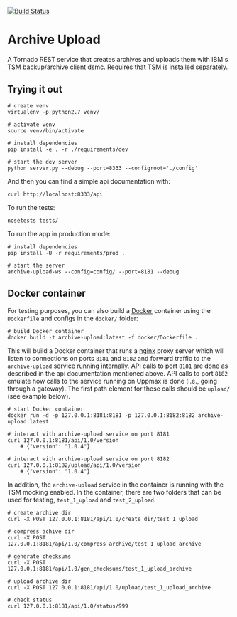[![Build Status](https://travis-ci.org/Molmed/snpseq-archive-upload.svg?branch=master)](https://travis-ci.org/Molmed/snpseq-archive-upload)

Archive Upload
=================

A Tornado REST service that creates archives and uploads them with IBM's TSM backup/archive client dsmc. Requires that TSM is installed separately.

Trying it out
-------------

    # create venv
    virtualenv -p python2.7 venv/   

    # activate venv
    source venv/bin/activate

    # install dependencies
    pip install -e . -r ./requirements/dev

    # start the dev server
    python server.py --debug --port=8333 --configroot='./config'

And then you can find a simple api documentation with:

    curl http://localhost:8333/api

To run the tests:

    nosetests tests/

To run the app in production mode:

    # install dependencies
    pip install -U -r requirements/prod .

    # start the server
    archive-upload-ws --config=config/ --port=8181 --debug
    
Docker container
----------------

For testing purposes, you can also build a [Docker](https://docker.com) container using the `Dockerfile` and configs in
the `docker/` folder:

    # build Docker container
    docker build -t archive-upload:latest -f docker/Dockerfile .

This will build a Docker container that runs a [nginx](https://nginx.com) proxy server which will listen to connections
on ports `8181` and `8182` and forward traffic to the `archive-upload` service running internally. API calls to port 
`8181` are done as described in the api documentation mentioned above. API calls to port `8182` emulate how calls to the
service running on Uppmax is done (i.e., going through a gateway). The first path element for these calls should be 
`upload/` (see example below).

    # start Docker container
    docker run -d -p 127.0.0.1:8181:8181 -p 127.0.0.1:8182:8182 archive-upload:latest

    # interact with archive-upload service on port 8181
    curl 127.0.0.1:8181/api/1.0/version
        # {"version": "1.0.4"}

    # interact with archive-upload service on port 8182
    curl 127.0.0.1:8182/upload/api/1.0/version
        # {"version": "1.0.4"}

In addition, the `archive-upload` service in the container is running with the TSM mocking enabled. In the container, 
there are two folders that can be used for testing, `test_1_upload` and `test_2_upload`.

    # create archive dir
    curl -X POST 127.0.0.1:8181/api/1.0/create_dir/test_1_upload

    # compress achive dir
    curl -X POST 127.0.0.1:8181/api/1.0/compress_archive/test_1_upload_archive

    # generate checksums
    curl -X POST 127.0.0.1:8181/api/1.0/gen_checksums/test_1_upload_archive

    # upload archive dir
    curl -X POST 127.0.0.1:8181/api/1.0/upload/test_1_upload_archive

    # check status
    curl 127.0.0.1:8181/api/1.0/status/999
